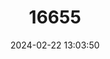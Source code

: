 ---
title: "16655"
category: "Peromyscus caniceps"
draft: false
date: 2024-02-22 13:03:50
languages:
  English: ["Burt's Deer Mouse", "Monserrat Island Deermouse"]
---